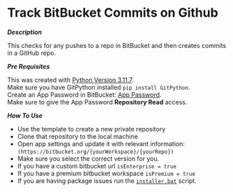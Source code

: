 # Track BitBucket Commits on Github

**_Description_**

This checks for any pushes to a repo in BitBucket and then creates commits in a GitHub repo.

**_Pre Requisites_**

This was created with [Python Version 3.11.7](https://www.python.org/downloads/release/python-3117).  
Make sure you have GitPython installed `pip install GitPython`.  
Create an App Password in BitBucket: [App Password](https://bitbucket.org/account/settings/app-passwords/).  
Make sure to give the App Password **Repository Read** access.

**_How To Use_**

- Use the template to create a new private repository
- Clone that repository to the local machine
- Open app settings and update it with relevant information: `(https://bitbucket.org/{yourWorkspace}/{yourRepo})`
- Make sure you select the correct version for you.
- If you have a custom bitbucket url `isEnterprise = true`
- If you have a premium bitbucket workspace `isPremium = true`
- If you are having package issues run the [`installer.bat`](https://github.com/illuminat3/TrackBitBucketCommitsOnGithub/blob/main/installer.bat) script.

  



